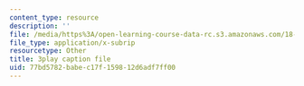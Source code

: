 ```yaml
---
content_type: resource
description: ''
file: /media/https%3A/open-learning-course-data-rc.s3.amazonaws.com/18-086-mathematical-methods-for-engineers-ii-spring-2006/77bd5782babec17f159812d6adf7ff00_0aa6fUHTTeU.srt
file_type: application/x-subrip
resourcetype: Other
title: 3play caption file
uid: 77bd5782-babe-c17f-1598-12d6adf7ff00
---
```


